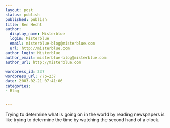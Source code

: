 ```yaml
---
layout: post
status: publish
published: publish
title: Ben Hecht
author:
  display_name: Misterblue
  login: Misterblue
  email: misterblue-blog@misterblue.com
  url: http://misterblue.com
author_login: Misterblue
author_email: misterblue-blog@misterblue.com
author_url: http://misterblue.com

wordpress_id: 237
wordpress_url: /?p=237
date: 2003-02-21 07:41:06
categories:
- Blog


---
```

Trying to determine what is going on in the world by reading newspapers is like trying to determine the time by watching the second hand of a clock.
